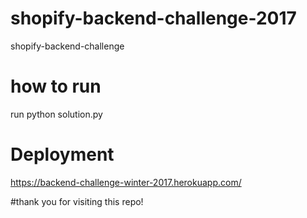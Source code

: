 # shopify-backend-challenge-2017
shopify-backend-challenge

# how to run
run python solution.py

# Deployment
https://backend-challenge-winter-2017.herokuapp.com/


#thank you for visiting this repo!

